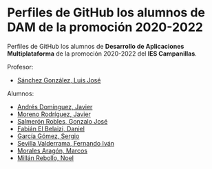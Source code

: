 # Perfiles de GitHub los alumnos de DAM de la promoción 2020-2022

Perfiles de GitHub los alumnos de **Desarrollo de Aplicaciones Multiplataforma** de la promoción 2020-2022 del **IES Campanillas**.

Profesor:

* [Sánchez González, Luis José](https://github.com/luisjosesanchez)

Alumnos:

* [Andrés Domínguez, Javier](https://github.com/javierandresaluiescampanillas)
* [Moreno Rodríguez, Javier](https://github.com/Javiemr)
* [Salmerón Robles, Gonzalo José](https://github.com/gonzalosalmeron)
* [Fabián El Belaizi, Daniel](https://github.com/Danny-06)
* [García Gómez, Sergio](https://github.com/SergioGarciaGomez)
* [Sevilla Valderrama, Fernando Iván](https://github.com/FESEVA)
* [Morales Aragón, Marcos](https://github.com/MarcosMoralesAragon)
* [Millán Rebollo, Noel](https://github.com/NoelMillan)
